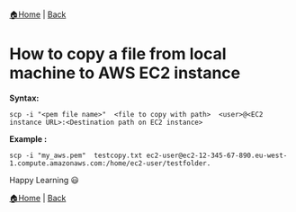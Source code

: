 [:house:Home](https://github.com/debbiswal/Articles) | [Back](https://github.com/debbiswal/Articles/blob/master/README.md#aws)  

# How to copy a file from local machine to AWS EC2 instance  

**Syntax:**  
```shell
scp -i "<pem file name>"  <file to copy with path>  <user>@<EC2 instance URL>:<Destination path on EC2 instance>
```  

**Example :**  
```shell
scp -i "my_aws.pem"  testcopy.txt ec2-user@ec2-12-345-67-890.eu-west-1.compute.amazonaws.com:/home/ec2-user/testfolder.
```  

Happy Learning :smiley:  

[:house:Home](https://github.com/debbiswal/Articles) | [Back](https://github.com/debbiswal/Articles/blob/master/README.md#aws)  
